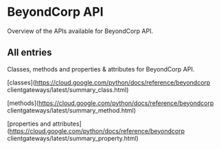[
This is a templated file. Adding content to this file may result in it being
reverted. Instead, if you want to place additional content, create an
"overview_content.md" file in `docs/` directory. The Sphinx tool will
pick up on the content and merge the content.
]: #

# BeyondCorp API

Overview of the APIs available for BeyondCorp API.

## All entries

Classes, methods and properties & attributes for
BeyondCorp API.

[classes](https://cloud.google.com/python/docs/reference/beyondcorp clientgateways/latest/summary_class.html)

[methods](https://cloud.google.com/python/docs/reference/beyondcorp clientgateways/latest/summary_method.html)

[properties and
attributes](https://cloud.google.com/python/docs/reference/beyondcorp clientgateways/latest/summary_property.html)
